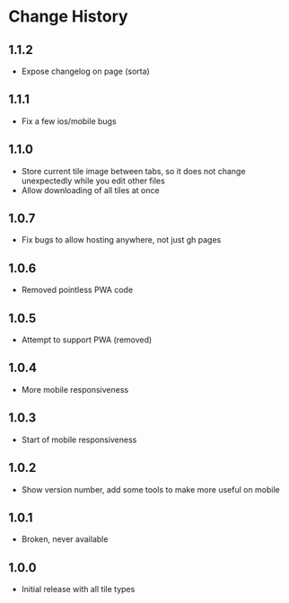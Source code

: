 # Change History

## 1.1.2 

* Expose changelog on page (sorta)

## 1.1.1 

* Fix a few ios/mobile bugs

## 1.1.0

* Store current tile image between tabs, so it does not change unexpectedly while you edit other files
* Allow downloading of all tiles at once

## 1.0.7

* Fix bugs to allow hosting anywhere, not just gh pages

## 1.0.6

* Removed pointless PWA code

## 1.0.5

* Attempt to support PWA (removed)

## 1.0.4

* More mobile responsiveness

## 1.0.3

* Start of mobile responsiveness

## 1.0.2

* Show version number, add some tools to make more useful on mobile

## 1.0.1

* Broken, never available

## 1.0.0

* Initial release with all tile types